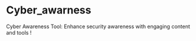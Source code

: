 # Cyber_awarness
Cyber Awareness Tool: Enhance security awareness with engaging content and tools !
